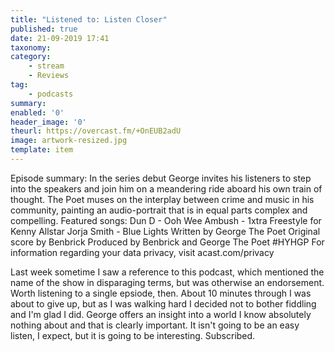 ```yaml
---
title: "Listened to: Listen Closer"
published: true
date: 21-09-2019 17:41
taxonomy:
category:
	- stream
	- Reviews
tag:
	- podcasts
summary:
enabled: '0'
header_image: '0'
theurl: https://overcast.fm/+OnEUB2adU
image: artwork-resized.jpg
template: item
---
```

 
Episode summary: In the series debut George invites his listeners to step into the speakers and join him on a meandering ride aboard his own train of thought. The Poet muses on the interplay between crime and music in his community, painting an audio-portrait that is in equal parts complex and compelling. Featured songs: Dun D - Ooh Wee Ambush - 1xtra Freestyle for Kenny Allstar Jorja Smith - Blue Lights Written by George The Poet Original score by Benbrick Produced by Benbrick and George The Poet #HYHGP For information regarding your data privacy, visit acast.com/privacy

Last week sometime I saw a reference to this podcast, which mentioned the name of the show in disparaging terms, but was otherwise an endorsement. Worth listening to a single epsiode, then. About 10 minutes through I was about to give up, but as I was walking hard I decided not to bother fiddling and I'm glad I did. George offers an insight into a world I know absolutely nothing about and that is clearly important. It isn't going to be an easy listen, I expect, but it is going to be interesting. Subscribed.